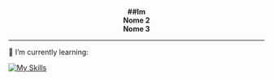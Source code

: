 <p align="center">
  <strong>##Im</strong><br>
  <strong>Nome 2</strong><br>
  <strong>Nome 3</strong><br>
</p>

<hr></hr>
🌱 I’m currently learning:

[![My Skills](https://skillicons.dev/icons?i=js,html,css,ts,linux)](https://skillicons.dev)

<!--


- 🔭 I’m currently working on ...
- 
- 👯 I’m looking to collaborate on ...
- 🤔 I’m looking for help with ...
- 💬 Ask me about ...
- 📫 How to reach me: ...
- 😄 Pronouns: ...
- ⚡ Fun fact: ...
-->
